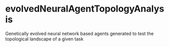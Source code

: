 # evolvedNeuralAgentTopologyAnalysis
Genetically evolved neural network based agents generated to test the topological landscape of a given task
